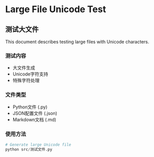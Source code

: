 # Large File Unicode Test

## 测试大文件

This document describes testing large files with Unicode characters.

### 测试内容
- 大文件生成
- Unicode字符支持
- 特殊字符处理

### 文件类型
- Python文件 (.py)
- JSON配置文件 (.json)
- Markdown文档 (.md)

### 使用方法
```python
# Generate large Unicode file
python src/测试文件.py
```